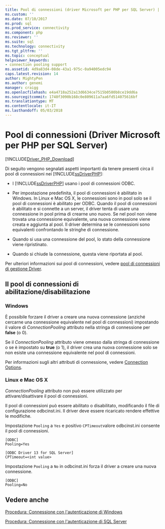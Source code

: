 ```yaml
---
title: Pool di connessioni (driver Microsoft per PHP per SQL Server) | Documenti Microsoft
ms.custom: ''
ms.date: 07/10/2017
ms.prod: sql
ms.prod_service: connectivity
ms.component: php
ms.reviewer: ''
ms.suite: sql
ms.technology: connectivity
ms.tgt_pltfrm: ''
ms.topic: conceptual
helpviewer_keywords:
- connection pooling support
ms.assetid: 4d9a83d4-08de-43a1-975c-0a94005edc94
caps.latest.revision: 14
author: MightyPen
ms.author: genemi
manager: craigg
ms.openlocfilehash: e4a4718a252a13d6634ce7515b0580b8ce19dd6a
ms.sourcegitcommit: 1740f3090b168c0e809611a7aa6fd514075616bf
ms.translationtype: MT
ms.contentlocale: it-IT
ms.lasthandoff: 05/03/2018
---
```

# <a name="connection-pooling-microsoft-drivers-for-php-for-sql-server"></a>Pool di connessioni (Driver Microsoft per PHP per SQL Server)
[!INCLUDE[Driver_PHP_Download](../../includes/driver_php_download.md)]

Di seguito vengono segnalati aspetti importanti da tenere presenti circa il pool di connessioni nei [!INCLUDE[ssDriverPHP](../../includes/ssdriverphp_md.md)]:  
  
-   I [!INCLUDE[ssDriverPHP](../../includes/ssdriverphp_md.md)] usano i pool di connessioni ODBC.  
  
-   Per impostazione predefinita, il pool di connessioni è abilitato in Windows. In Linux e Mac OS X, le connessioni sono in pool solo se il pool di connessioni è abilitato per ODBC. Quando il pool di connessioni è abilitato e si connette a un server, il driver tenta di usare una connessione in pool prima di crearne uno nuovo. Se nel pool non viene trovata una connessione equivalente, una nuova connessione viene creata e aggiunta al pool. Il driver determina se le connessioni sono equivalenti confrontando le stringhe di connessione.  
  
-   Quando si usa una connessione del pool, lo stato della connessione viene ripristinato.  
  
-   Quando si chiude la connessione, questa viene riportata al pool.  
  
Per ulteriori informazioni sui pool di connessioni, vedere [pool di connessioni di gestione Driver](../../odbc/reference/develop-app/driver-manager-connection-pooling.md).  
  
## <a name="enablingdisabling-connection-pooling"></a>Il pool di connessioni di abilitazione/disabilitazione
### <a name="windows"></a>Windows
È possibile forzare il driver a creare una nuova connessione (anziché cercarne una connessione equivalente nel pool di connessioni) impostando il valore di *ConnectionPooling* attributo nella stringa di connessione per **false**  (o 0).  
  
Se il *ConnectionPooling* attributo viene omesso dalla stringa di connessione o se è impostato su **true** (o 1), il driver crea una nuova connessione solo se non esiste una connessione equivalente nel pool di connessioni.  
  
Per informazioni sugli altri attributi di connessione, vedere [Connection Options](../../connect/php/connection-options.md).  
### <a name="linux-and-mac-os-x"></a>Linux e Mac OS X
*ConnectionPooling* attributo non può essere utilizzato per attivare/disattivare il pool di connessioni. 

Il pool di connessioni può essere abilitato o disabilitato, modificando il file di configurazione odbcinst.ini. Il driver deve essere ricaricato rendere effettive le modifiche.

Impostazione `Pooling` a `Yes` e positivo `CPTimeout`valore odbcinst.ini consente il pool di connessioni. 
```
[ODBC]
Pooling=Yes

[ODBC Driver 13 for SQL Server]
CPTimeout=<int value>
```
Impostazione `Pooling` a `No` in odbcinst.ini forza il driver a creare una nuova connessione.
```
[ODBC]
Pooling=No
```
  
## <a name="see-also"></a>Vedere anche  
[Procedura: Connessione con l'autenticazione di Windows](../../connect/php/how-to-connect-using-windows-authentication.md)

[Procedura: Connessione con l'autenticazione di SQL Server](../../connect/php/how-to-connect-using-sql-server-authentication.md)  
  
